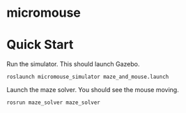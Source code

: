 # micromouse

# Quick Start

Run the simulator. This should launch Gazebo.

`roslaunch micromouse_simulator maze_and_mouse.launch`

Launch the maze solver. You should see the mouse moving.

`rosrun maze_solver maze_solver`
